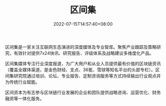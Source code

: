 ﻿---
weight: 
title: "区间集"
description: "区间集是一家关注互联网生态演进的深度媒体及专业智库"
date: 2022-07-15T14:57:40+08:00
lastmod: 2022-07-15T14:57:40+08:00
draft: false
authors: ["Simon"]
featuredImage: "qujianji.jpg"
link: "www.blockisx.com"
tags: ["元宇宙资讯","区间集"]
categories: ["navigation"]
navigation: ["元宇宙资讯"]
lightgallery: true
toc: true
pinned: false
recommend: false
recommend1: false
---
区间集是一家关注互联网生态演进的深度媒体及专业智库。聚焦产业跟踪及策略研究，有效针对提供7x24快讯、研究报告、评级体系及战略建议多维度化产品。

区间集媒体专注行业深度报道，为广大用户和从业人员提供最有价值的区块链资讯（覆盖全媒体渠道，是金色财经、支点、36氪、雪球等知名平台的头部专栏）。区间集研究院通过培训、论坛、专业报告、定制咨询服务等方式持续输出行业观点并为传统行业赋能。

区间资本为有志参与区块链行业发展的企业和团队提供战略咨询、运营优化、财务融资等一体化服务。
